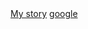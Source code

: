 <html>
 <body>
  <a href="https://pragna522.github.io/mystory/">My story</a>
  <a href="https://pragna522.github.io/google/">google</a>
 </body>
 </html>
